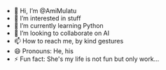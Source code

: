 - 👋 Hi, I’m @AmiMulatu
- 👀 I’m interested in stuff
- 🌱 I’m currently learning Python
- 💞️ I’m looking to collaborate on AI
- 📫 How to reach me, by kind gestures 
- 😄 Pronouns: He, his
- ⚡ Fun fact: She's my life is not fun but only work... 

<!---
AmiMulatu/AmiMulatu is a ✨ special ✨ repository because its `README.md` (this file) appears on your GitHub profile.
You can click the Preview link to take a look at your changes.
--->
